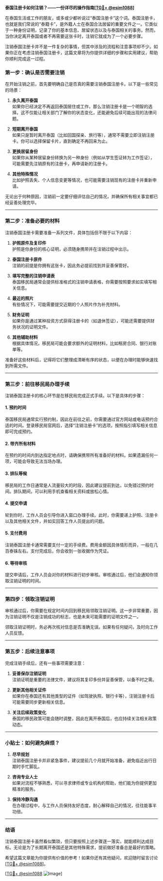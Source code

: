 **泰国注册卡如何注销？——一份详尽的操作指南[[TG💪+ @esim1088](https://t.me/s/esim1088)]**

在泰国生活或工作的朋友，或多或少都听说过“泰国注册卡”这个词。泰国注册卡，也就是我们常说的“泰籍卡”，是外籍人士在泰国合法居留的重要文件之一。它类似于一种身份证明，记录了你的基本信息、居留状态以及与泰国相关的事务。然而，当你决定离开泰国或者不再需要这张卡时，注销它就成为了一个必要步骤。

注销泰国注册卡并不是一件复杂的事情，但其中涉及的流程和注意事项却不少。如果你正在考虑注销泰国注册卡，这篇文章将为你提供详细的步骤和实用建议，帮助你顺利完成这一过程。

### **第一步：确认是否需要注销**

在开始注销之前，首先要明确自己是否真的需要注销泰国注册卡。以下是一些常见的场景：

1. **永久离开泰国**  
   如果你已经决定不再返回泰国居住或工作，那么注销注册卡是一个明智的选择。这不仅能让相关部门了解你的状态变化，还能避免后续可能出现的法律问题。

2. **短期离开泰国**  
   如果只是暂时离开泰国（比如回国探亲、旅行等），通常不需要立即注销注册卡。你可以选择保留卡片，直到确定不再回来为止。

3. **更换居留身份**  
   如果你从某种居留身份转换为另一种身份（例如从学生签证转为工作签证），可能需要先注销原有的注册卡，再申请新的注册卡。

4. **其他特殊情况**  
   比如护照丢失、个人信息变更等情况，也可能需要注销现有的注册卡并重新申请。

无论出于何种原因，注销前一定要仔细评估自己的情况，并确保所有相关事宜都已经妥善处理完毕。

---

### **第二步：准备必要的材料**

注销泰国注册卡需要准备一系列文件，具体包括但不限于以下内容：

1. **护照原件及复印件**  
   护照是你身份的核心证明，必须随身携带并在注销过程中出示。

2. **泰国注册卡原件**  
   注销的前提是你拥有这张卡，因此务必提前找到并妥善保管好。

3. **填写完整的注销申请表**  
   泰国移民局通常会提供标准格式的注销申请表格，你需要按照要求如实填写相关信息。

4. **最近的照片**  
   有些情况下，可能需要提交近期的个人照片作为补充材料。

5. **财务证明**  
   如果你是通过某种投资方式获得注册卡的（如退休签证），可能还需要提供财务状况的证明文件。

6. **其他辅助材料**  
   根据具体情况，移民局可能会要求额外的证明材料，比如租房合同、银行对账单等。

准备好这些材料后，记得将它们整理成清晰有序的状态，以便在办理时能够快速找到所需文件。

---

### **第三步：前往移民局办理手续**

注销泰国注册卡的核心环节是在移民局完成正式手续。以下是具体的步骤：

#### **1. 预约时间**
泰国移民局通常实行预约制，因此在前往之前，你需要通过官方网站或电话预约合适的时间。登录移民局官网后，选择“注销注册卡”的选项，按照指引填写相关信息即可完成预约。

#### **2. 带齐所有材料**
在预约的时间内到达指定地点时，请确保携带所有准备好的材料。如果遗漏任何一项，可能会导致无法当场办理。

#### **3. 排队等候**
移民局的工作日通常是人流量较大的时段，因此建议提前到达，以免错过预约时间。排队期间，可以利用手机查看相关资料或放松心情。

#### **4. 提交申请**
轮到你时，工作人员会引导你进入窗口办理手续。此时，你需要递上护照、注册卡以及其他相关文件，并如实回答工作人员提出的问题。

#### **5. 支付费用**
注销泰国注册卡通常需要支付一定的手续费。费用金额因具体情形而异，一般在几百泰铢左右。支付完成后，你会收到一张收据作为凭证。

#### **6. 等待审核**
提交申请后，工作人员会对你的材料进行初步审核。审核通过后，他们会通知你领取注销证明的时间。

---

### **第四步：领取注销证明**

审核通过后，你需要在规定时间内回到移民局领取注销证明。这一步非常重要，因为注销证明不仅是注销成功的标志，也是未来可能需要的证明文件之一。

领取注销证明时，务必再次核对信息是否准确无误。如果有任何疑问，及时向工作人员反馈。

---

### **第五步：后续注意事项**

完成注销手续后，还有一些事项需要注意：

1. **妥善保存注销证明**  
   注销证明是重要的法律文件，建议将其复印多份并妥善保管，以备不时之需。

2. **更新其他相关证件**  
   如果你在泰国还有其他类型的证件（如驾驶执照、银行卡等），注销注册卡后可能需要同步更新相关信息。

3. **关注后续政策变化**  
   泰国的移民政策可能会随时调整，因此在离开泰国后，也应持续关注相关政策动态。

---

### **小贴士：如何避免麻烦？**

1. **尽早规划**  
   注销泰国注册卡并非紧急事件，建议提前几个月就开始准备，避免临近出行日期时手忙脚乱。

2. **咨询专业人士**  
   如果对流程不够熟悉，可以寻求律师或专业机构的帮助，他们能为你提供更加精准的服务。

3. **保持冷静沟通**  
   在办理过程中，与工作人员保持友好态度，耐心解释自己的情况，往往能事半功倍。

---

### **结语**

注销泰国注册卡虽然看似繁琐，但只要按照上述步骤逐一落实，就能顺利达成目标。无论是为了长期离开泰国还是其他特殊需求，提前做好准备总是最好的策略。

希望这篇文章能为你提供有价值的参考！如果你还有其他疑问，欢迎随时留言讨论[[TG💪+ @esim1088](https://t.me/s/esim1088)]。

[[TG💪+ @esim1088](https://t.me/s/esim1088) ![Image](https://i.postimg.cc/4NQfJmqS/Snipaste-2025-05-13-00-14-12.png)]
